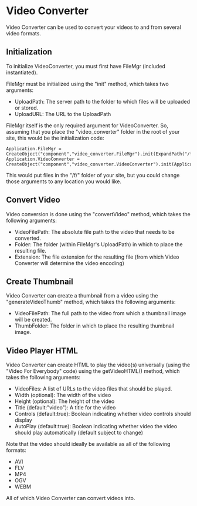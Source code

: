Video Converter
=============

Video Converter can be used to convert your videos to and from several video formats.

Initialization
-------

To initialize VideoConverter, you must first have FileMgr (included instantiated).

FileMgr must be initialized using the "init" method, which takes two arguments:

* UploadPath: The server path to the folder to which files will be uploaded or stored.
* UploadURL: The URL to the UploadPath

FileMgr itself is the only required argument for VideoConverter. So, assuming that you place the "video_converter" folder in the root of your site, this would be the initialization code:

	Application.FileMgr = CreateObject("component","video_converter.FileMgr").init(ExpandPath("/f/"),"/f/");
	Application.VideoConverter = CreateObject("component","video_converter.VideoConverter").init(Application.FileMgr);

This would put files in the "/f/" folder of your site, but you could change those arguments to any location you would like.

Convert Video
-------

Video conversion is done using the "convertVideo" method, which takes the following arguments:

* VideoFilePath: The absolute file path to the video that needs to be converted.
* Folder: The folder (within FileMgr's UploadPath) in which to place the resulting file.
* Extension: The file extension for the resulting file (from which Video Converter will determine the video encoding)


Create Thumbnail
-------

Video Converter can create a thumbnail from a video using the "generateVideoThumb" method, which takes the following arguments:

* VideoFilePath: The full path to the video from which a thumbnail image will be created.
* ThumbFolder: The folder in which to place the resulting thumbnail image.

Video Player HTML
-------

Video Converter can create HTML to play the video(s) universally (using the "Video For Everybody" code) using the getVideoHTML() method, which takes the following arguments:

* VideoFiles: A list of URLs to the video files that should be played.
* Width (optional): The width of the video
* Height (optional): The height of the video
* Title (default:"video"): A title for the video
* Controls (default:true): Boolean indicating whether video controls should display
* AutoPlay (default:true): Boolean indicating whether video the video should play automatically (default subject to change)

Note that the video should ideally be available as all of the following formats:

* AVI
* FLV
* MP4
* OGV
* WEBM

All of which Video Converter can convert videos into.